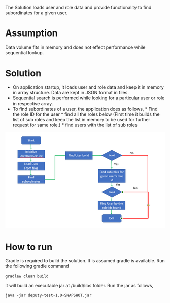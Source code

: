 The Solution loads user and role data and provide functionality to find subordinates for a given user.

# Assumption 
Data volume fits in memory and does not effect performance while sequential lookup.


# Solution
* On application startup, it loads user and role data and keep it in memory in array structure. Data are kept in JSON format in files.
* Sequential search is performed while looking for a particular user or role in respective array.
* To find subordinates of a user, the application does as follows,
      * Find the role ID for the user
      * find all the roles below 
            (First time it builds the list of sub roles and keep the list in memory to be used for further request for same role.)
      * find users with the list of sub roles 

![](docs/program-flow.PNG)


# How to run
Gradle is required to build the solution. It is assumed gradle is available. Run the following gradle command
```
gradlew clean build
```
it will build an executable jar at /build/libs folder. Run the jar as follows,
```
java -jar deputy-test-1.0-SNAPSHOT.jar